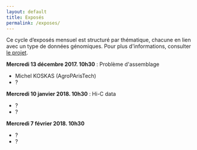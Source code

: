 ```yaml
---
layout: default
title: Exposés
permalink: /exposes/
---
```


Ce cycle d’exposés mensuel est structuré par thématique, chacune en lien avec un type de données génomiques. Pour plus d'informations, consulter [le projet](projet.md).

**Mercredi 13 décembre 2017. 10h30** : Problème d'assemblage
- Michel KOSKAS (AgroPArisTech)
- ?

**Mercredi 10 janvier 2018. 10h30** : Hi-C data
- ?
- ?

**Mercredi 7 février 2018. 10h30**
- ?
- ?
